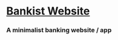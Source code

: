 <h1><a href="https://gsherm23.github.io/Javascript-Portfolio/Bankist%20Website/">Bankist Website </a></h1>
<h3> A minimalist banking website / app </h3>
